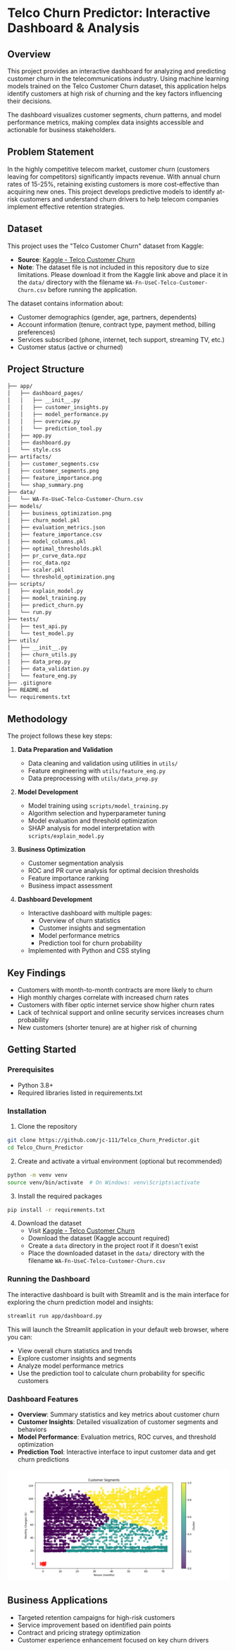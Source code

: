 # Telco Churn Predictor: Interactive Dashboard & Analysis

## Overview
This project provides an interactive dashboard for analyzing and predicting customer churn in the telecommunications industry. Using machine learning models trained on the Telco Customer Churn dataset, this application helps identify customers at high risk of churning and the key factors influencing their decisions.

The dashboard visualizes customer segments, churn patterns, and model performance metrics, making complex data insights accessible and actionable for business stakeholders.

## Problem Statement
In the highly competitive telecom market, customer churn (customers leaving for competitors) significantly impacts revenue. With annual churn rates of 15-25%, retaining existing customers is more cost-effective than acquiring new ones. This project develops predictive models to identify at-risk customers and understand churn drivers to help telecom companies implement effective retention strategies.

## Dataset
This project uses the "Telco Customer Churn" dataset from Kaggle:
- **Source**: [Kaggle - Telco Customer Churn](https://www.kaggle.com/datasets/blastchar/telco-customer-churn)
- **Note**: The dataset file is not included in this repository due to size limitations. Please download it from the Kaggle link above and place it in the `data/` directory with the filename `WA-Fn-UseC-Telco-Customer-Churn.csv` before running the application.

The dataset contains information about:
- Customer demographics (gender, age, partners, dependents)
- Account information (tenure, contract type, payment method, billing preferences)
- Services subscribed (phone, internet, tech support, streaming TV, etc.)
- Customer status (active or churned)

## Project Structure
```
├── app/
│   ├── dashboard_pages/
│   │   ├── __init__.py
│   │   ├── customer_insights.py
│   │   ├── model_performance.py
│   │   ├── overview.py
│   │   └── prediction_tool.py
│   ├── app.py
│   ├── dashboard.py
│   └── style.css
├── artifacts/
│   ├── customer_segments.csv
│   ├── customer_segments.png
│   ├── feature_importance.png
│   └── shap_summary.png
├── data/
│   └── WA-Fn-UseC-Telco-Customer-Churn.csv
├── models/
│   ├── business_optimization.png
│   ├── churn_model.pkl
│   ├── evaluation_metrics.json
│   ├── feature_importance.csv
│   ├── model_columns.pkl
│   ├── optimal_thresholds.pkl
│   ├── pr_curve_data.npz
│   ├── roc_data.npz
│   ├── scaler.pkl
│   └── threshold_optimization.png
├── scripts/
│   ├── explain_model.py
│   ├── model_training.py
│   ├── predict_churn.py
│   └── run.py
├── tests/
│   ├── test_api.py
│   └── test_model.py
├── utils/
│   ├── __init__.py
│   ├── churn_utils.py
│   ├── data_prep.py
│   ├── data_validation.py
│   └── feature_eng.py
├── .gitignore
├── README.md
└── requirements.txt
```

## Methodology
The project follows these key steps:

1. **Data Preparation and Validation**
   - Data cleaning and validation using utilities in `utils/`
   - Feature engineering with `utils/feature_eng.py`
   - Data preprocessing with `utils/data_prep.py`

2. **Model Development**
   - Model training using `scripts/model_training.py`
   - Algorithm selection and hyperparameter tuning
   - Model evaluation and threshold optimization
   - SHAP analysis for model interpretation with `scripts/explain_model.py`

3. **Business Optimization**
   - Customer segmentation analysis
   - ROC and PR curve analysis for optimal decision thresholds
   - Feature importance ranking
   - Business impact assessment

4. **Dashboard Development**
   - Interactive dashboard with multiple pages:
     - Overview of churn statistics
     - Customer insights and segmentation
     - Model performance metrics
     - Prediction tool for churn probability
   - Implemented with Python and CSS styling

## Key Findings
- Customers with month-to-month contracts are more likely to churn
- High monthly charges correlate with increased churn rates
- Customers with fiber optic internet service show higher churn rates
- Lack of technical support and online security services increases churn probability
- New customers (shorter tenure) are at higher risk of churning

## Getting Started

### Prerequisites
- Python 3.8+
- Required libraries listed in requirements.txt

### Installation
1. Clone the repository
```bash
git clone https://github.com/jc-111/Telco_Churn_Predictor.git
cd Telco_Churn_Predictor
```

2. Create and activate a virtual environment (optional but recommended)
```bash
python -m venv venv
source venv/bin/activate  # On Windows: venv\Scripts\activate
```

3. Install the required packages
```bash
pip install -r requirements.txt
```

4. Download the dataset
   - Visit [Kaggle - Telco Customer Churn](https://www.kaggle.com/datasets/blastchar/telco-customer-churn)
   - Download the dataset (Kaggle account required)
   - Create a `data` directory in the project root if it doesn't exist
   - Place the downloaded dataset in the `data/` directory with the filename `WA-Fn-UseC-Telco-Customer-Churn.csv`

### Running the Dashboard
The interactive dashboard is built with Streamlit and is the main interface for exploring the churn prediction model and insights:

```bash
streamlit run app/dashboard.py
```

This will launch the Streamlit application in your default web browser, where you can:
- View overall churn statistics and trends
- Explore customer insights and segments
- Analyze model performance metrics
- Use the prediction tool to calculate churn probability for specific customers

### Dashboard Features
- **Overview**: Summary statistics and key metrics about customer churn
- **Customer Insights**: Detailed visualization of customer segments and behaviors
- **Model Performance**: Evaluation metrics, ROC curves, and threshold optimization
- **Prediction Tool**: Interactive interface to input customer data and get churn predictions

![Dashboard Screenshot](artifacts/customer_segments.png)

## Business Applications
- Targeted retention campaigns for high-risk customers
- Service improvement based on identified pain points
- Contract and pricing strategy optimization
- Customer experience enhancement focused on key churn drivers
